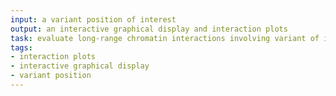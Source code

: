 ```yaml
---
input: a variant position of interest
output: an interactive graphical display and interaction plots
task: evaluate long-range chromatin interactions involving variant of interest
tags:
- interaction plots
- interactive graphical display
- variant position
---
```

